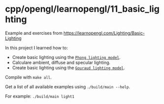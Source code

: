 # cpp/opengl/learnopengl/11_basic_lighting

Example and exercises from https://learnopengl.com/Lighting/Basic-Lighting

In this project I learned how to:
- Create basic lighting using the [`Phong lighting model`](https://en.wikipedia.org/wiki/Phong_reflection_model).
- Calculare ambient, diffuse and specular lighting.
- Create basic lighting using the [`Gouraud lighting model`](https://en.wikipedia.org/wiki/Gouraud_shading).

Compile with `make all`.

Get a list of all available examples using `./build/main --help`.

For example: `./build/main light1`
